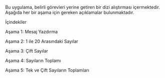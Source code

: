 Bu uygulama, belirli görevleri yerine getiren bir dizi alıştırması içermektedir. Aşağıda her bir aşama için gereken açıklamalar bulunmaktadır.

İçindekiler

Aşama 1: Mesaj Yazdırma

Aşama 2: 1 ile 20 Arasındaki Sayılar

Aşama 3: Çift Sayılar

Aşama 4: Sayıların Toplamı

Aşama 5: Tek ve Çift Sayıların Toplamları
